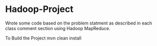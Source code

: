 # Hadoop-Project
Wrote some code based on the problem statment as described in each class comment section using Hadoop MapReduce.

To Build the Project
mvn clean install
